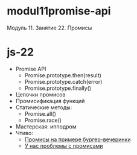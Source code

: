 # modul11promise-api
Модуль 11. Занятие 22. Промисы

# js-22

- Promise API
  - Promise.prototype.then(result)
  - Promise.prototype.catch(error)
  - Promise.prototype.finally()
- Цепочки промисов
- Промисификация функций
- Статические методы:
  - Promise.all()
  - Promise.race()
- Мастерская: ипподром
- Чтиво:
  - [Промисы на примере бургер-вечеринки](https://habr.com/ru/company/nix/blog/323066/)
  - [У нас проблемы с промисами](https://habr.com/ru/company/mailru/blog/269465/)